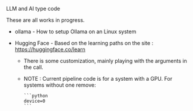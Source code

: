 LLM and AI type code

These are all works in progress.

  - ollama - How to setup Ollama on an Linux system  

  - Hugging Face - Based on the learning paths on the site : https://huggingface.co/learn  
    - There is some customization, mainly playing with the arguments in the call.  
    - NOTE :  Current pipeline code is for a system with a GPU. For systems without one remove:
      
          ```python
          device=0
          ```
